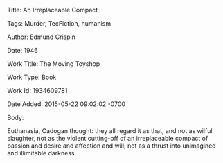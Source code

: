 Title:  An Irreplaceable Compact

Tags:   Murder, TecFiction, humanism

Author: Edmund Crispin

Date:   1946

Work Title: The Moving Toyshop

Work Type: Book

Work Id: 1934609781

Date Added: 2015-05-22 09:02:02 -0700

Body: 

Euthanasia, Cadogan thought: they all regard it as that, and not as wilful slaughter, not as the violent cutting-off of an irreplaceable compact of passion and desire and affection and will; not as a thrust into unimagined and illimitable darkness.

